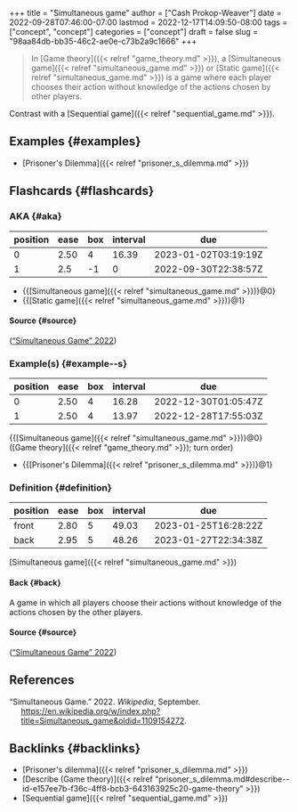 +++
title = "Simultaneous game"
author = ["Cash Prokop-Weaver"]
date = 2022-09-28T07:46:00-07:00
lastmod = 2022-12-17T14:09:50-08:00
tags = ["concept", "concept"]
categories = ["concept"]
draft = false
slug = "98aa84db-bb35-46c2-ae0e-c73b2a9c1666"
+++

> In [Game theory]({{< relref "game_theory.md" >}}), a [Simultaneous game]({{< relref "simultaneous_game.md" >}}) or [Static game]({{< relref "simultaneous_game.md" >}}) is a game where each player chooses their action without knowledge of the actions chosen by other players.

Contrast with a [Sequential game]({{< relref "sequential_game.md" >}}).


## Examples {#examples}

-   [Prisoner's Dilemma]({{< relref "prisoner_s_dilemma.md" >}})


## Flashcards {#flashcards}


### AKA {#aka}

| position | ease | box | interval | due                  |
|----------|------|-----|----------|----------------------|
| 0        | 2.50 | 4   | 16.39    | 2023-01-02T03:19:19Z |
| 1        | 2.5  | -1  | 0        | 2022-09-30T22:38:57Z |

-   {{[Simultaneous game]({{< relref "simultaneous_game.md" >}})}@0}
-   {{[Static game]({{< relref "simultaneous_game.md" >}})}@1}


#### Source {#source}

(<a href="#citeproc_bib_item_1">“Simultaneous Game” 2022</a>)


### Example(s) {#example--s}

| position | ease | box | interval | due                  |
|----------|------|-----|----------|----------------------|
| 0        | 2.50 | 4   | 16.28    | 2022-12-30T01:05:47Z |
| 1        | 2.50 | 4   | 13.97    | 2022-12-28T17:55:03Z |

{{[Simultaneous game]({{< relref "simultaneous_game.md" >}})}@0} ([Game theory]({{< relref "game_theory.md" >}}); turn order)

-   {{[Prisoner's Dilemma]({{< relref "prisoner_s_dilemma.md" >}})}@1}


### Definition {#definition}

| position | ease | box | interval | due                  |
|----------|------|-----|----------|----------------------|
| front    | 2.80 | 5   | 49.03    | 2023-01-25T16:28:22Z |
| back     | 2.95 | 5   | 48.26    | 2023-01-27T22:34:38Z |

[Simultaneous game]({{< relref "simultaneous_game.md" >}})


#### Back {#back}

A game in which all players choose their actions without knowledge of the actions chosen by the other players.


#### Source {#source}

(<a href="#citeproc_bib_item_1">“Simultaneous Game” 2022</a>)

## References

<style>.csl-entry{text-indent: -1.5em; margin-left: 1.5em;}</style><div class="csl-bib-body">
  <div class="csl-entry"><a id="citeproc_bib_item_1"></a>“Simultaneous Game.” 2022. <i>Wikipedia</i>, September. <a href="https://en.wikipedia.org/w/index.php?title=Simultaneous_game&oldid=1109154272">https://en.wikipedia.org/w/index.php?title=Simultaneous_game&#38;oldid=1109154272</a>.</div>
</div>


## Backlinks {#backlinks}

-   [Prisoner's dilemma]({{< relref "prisoner_s_dilemma.md" >}})
-   [Describe (Game theory)]({{< relref "prisoner_s_dilemma.md#describe--id-e157ee7b-f36c-4ff8-bcb3-643163925c20-game-theory" >}})
-   [Sequential game]({{< relref "sequential_game.md" >}})
